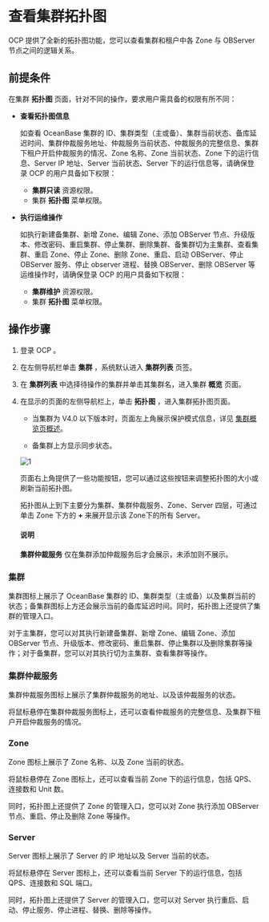 # 查看集群拓扑图

OCP 提供了全新的拓扑图功能，您可以查看集群和租户中各 Zone 与 OBServer 节点之间的逻辑关系。

## 前提条件

在集群 **拓扑图** 页面，针对不同的操作，要求用户需具备的权限有所不同：

* **查看拓扑图信息**

   如查看 OceanBase 集群的 ID、集群类型（主或备）、集群当前状态、备库延迟时间、集群仲裁服务地址、仲裁服务当前状态、仲裁服务的完整信息、集群下租户开启仲裁服务的情况、Zone 名称、Zone 当前状态、Zone 下的运行信息、Server IP 地址、Server 当前状态、Server 下的运行信息等，请确保登录 OCP 的用户具备如下权限：

   * **集群只读** 资源权限。
   * 集群 **拓扑图** 菜单权限。

* **执行运维操作**

   如执行新建备集群、新增 Zone、编辑 Zone、添加 OBServer 节点、升级版本、修改密码、重启集群、停止集群、删除集群、备集群切为主集群、查看集群、重启 Zone、停止 Zone、删除 Zone、重启、启动 OBServer、停止 OBServer 服务、停止 observer 进程、替换 OBServer、删除 OBServer 等运维操作时，请确保登录 OCP 的用户具备如下权限：

   * **集群维护** 资源权限。
   * 集群 **拓扑图** 菜单权限。

## 操作步骤

1. 登录 OCP 。

2. 在左侧导航栏单击 **集群** ，系统默认进入 **集群列表** 页签。

3. 在 **集群列表** 中选择待操作的集群并单击其集群名，进入集群 **概览** 页面。

4. 在显示的页面的左侧导航栏上，单击 **拓扑图** ，进入集群拓扑图页面。

   * 当集群为 V4.0 以下版本时，页面左上角展示保护模式信息，详见 [集群概览页概述](300.manage-a-cluster/200.overview-of-the-cluster-details-page.md)。

   * 备集群上方显示同步状态。

   ![1](https://obbusiness-private.oss-cn-shanghai.aliyuncs.com/doc/img/ocp/410/%E9%9B%86%E7%BE%A4%E4%BB%B2%E8%A3%81%E6%9C%8D%E5%8A%A1.png)

   页面右上角提供了一些功能按钮，您可以通过这些按钮来调整拓扑图的大小或刷新当前拓扑图。

   拓扑图从上到下主要分为集群、集群仲裁服务、Zone、Server 四层，可通过单击 Zone 下方的 **+** 来展开显示该 Zone下的所有 Server。

   <main id="notice" type='explain'>
   <h4>说明</h4>
   <p><b>集群仲裁服务</b> 仅在集群添加仲裁服务后才会展示，未添加则不展示。</p>
   </main>

### 集群

集群图标上展示了 OceanBase 集群的 ID、集群类型（主或备）以及集群当前的状态；备集群图标上方还会展示当前的备库延迟时间。同时，拓扑图上还提供了集群的管理入口。

对于主集群，您可以对其执行新建备集群、新增 Zone、编辑 Zone、添加 OBServer 节点、升级版本、修改密码、重启集群、停止集群以及删除集群等操作；对于备集群，您可以对其执行切为主集群、查看集群等操作。

### 集群仲裁服务

集群仲裁服务图标上展示了集群仲裁服务的地址、以及该仲裁服务的状态。

将鼠标悬停在集群仲裁服务图标上，还可以查看仲裁服务的完整信息、及集群下租户开启仲裁服务的情况。

### Zone

Zone 图标上展示了 Zone 名称、以及 Zone 当前的状态。

将鼠标悬停在 Zone 图标上，还可以查看当前 Zone 下的运行信息，包括 QPS、连接数和 Unit 数。

同时，拓扑图上还提供了 Zone 的管理入口，您可以对 Zone 执行添加 OBServer 节点、重启、停止及删除 Zone 等操作。

### Server

Server 图标上展示了 Server 的 IP 地址以及 Server 当前的状态。

将鼠标悬停在 Server 图标上，还可以查看当前 Server 下的运行信息，包括 QPS、连接数和 SQL 端口。

同时，拓扑图上还提供了 Server 的管理入口，您可以对 Server 执行重启、启动、停止服务、停止进程、替换、删除等操作。
